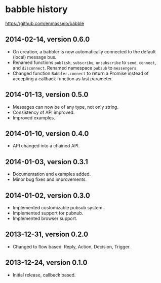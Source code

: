 # babble history
https://github.com/enmasseio/babble


## 2014-02-14, version 0.6.0

- On creation, a babbler is now automatically connected to the default (local) 
  message bus.
- Renamed functions `publish`, `subscribe`, `unsubscribe` to `send`, `connect`,
  and `disconnect`. Renamed namespace `pubsub` to `messengers`.
- Changed function `Babbler.connect` to return a Promise instead of accepting
  a callback function as last parameter.


## 2014-01-13, version 0.5.0

- Messages can now be of any type, not only string.
- Consistency of API improved.
- Improved examples.


## 2014-01-10, version 0.4.0

- API changed into a chained API.


## 2014-01-03, version 0.3.1

- Documentation and examples added.
- Minor bug fixes and improvements.


## 2014-01-02, version 0.3.0

- Implemented customizable pubsub system.
- Implemented support for pubnub.
- Implemented browser support.


## 2013-12-31, version 0.2.0

- Changed to flow based: Reply, Action, Decision, Trigger.


## 2013-12-24, version 0.1.0

- Initial release, callback based.